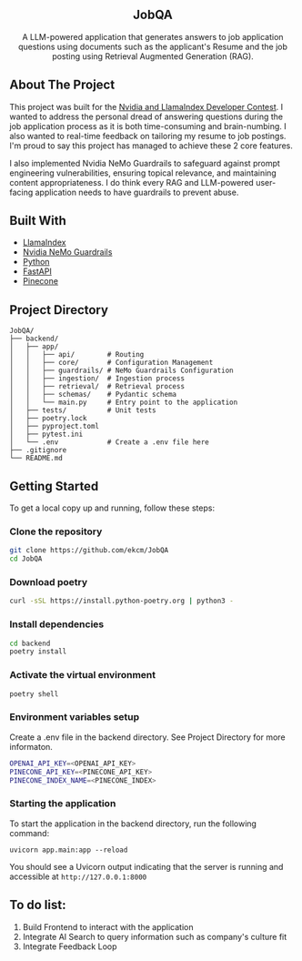 <!-- PROJECT LOGO -->
<div align="center">
  <h2 align="center">JobQA</h2>

  <p align="center">
    A LLM-powered application that generates answers to job application questions using documents such as the applicant's Resume and the job posting using Retrieval Augmented Generation (RAG). 
  </p>
</div>

<!-- ABOUT THE PROJECT -->
## About The Project
This project was built for the [Nvidia and LlamaIndex Developer Contest](https://developer.nvidia.com/llamaindex-developer-contest). 
I wanted to address the personal dread of answering questions during the job application process as it is both time-consuming and brain-numbing. I also wanted to real-time feedback on tailoring my resume to job postings. I'm proud to say this project has managed to achieve these 2 core features.

I also implemented Nvidia NeMo Guardrails to safeguard against prompt engineering vulnerabilities, ensuring topical relevance, and maintaining content appropriateness. I do think every RAG and LLM-powered user-facing application needs to have guardrails to prevent abuse.

## Built With
* [LlamaIndex](https://www.llamaindex.ai/)
* [Nvidia NeMo Guardrails](https://docs.nvidia.com/nemo/guardrails/)
* [Python](https://www.python.org/)
* [FastAPI](https://fastapi.tiangolo.com/)
* [Pinecone](https://www.pinecone.io/)

## Project Directory
```
JobQA/
├── backend/
│   ├── app/
│   │   ├── api/        # Routing
│   │   ├── core/       # Configuration Management
│   │   ├── guardrails/ # NeMo Guardrails Configuration
│   │   ├── ingestion/  # Ingestion process
│   │   ├── retrieval/  # Retrieval process
│   │   ├── schemas/    # Pydantic schema
│   │   └── main.py     # Entry point to the application
│   ├── tests/          # Unit tests
│   ├── poetry.lock
│   ├── pyproject.toml
│   ├── pytest.ini
│   └── .env            # Create a .env file here
├── .gitignore
└── README.md
```

## Getting Started

To get a local copy up and running, follow these steps:
### Clone the repository
```bash
git clone https://github.com/ekcm/JobQA
cd JobQA
```

### Download poetry
```bash
curl -sSL https://install.python-poetry.org | python3 -
```

### Install dependencies
```bash
cd backend
poetry install
```

### Activate the virtual environment
```bash
poetry shell
```

### Environment variables setup
Create a .env file in the backend directory. See Project Directory for more informaton.
```bash
OPENAI_API_KEY=<OPENAI_API_KEY>
PINECONE_API_KEY=<PINECONE_API_KEY>
PINECONE_INDEX_NAME=<PINECONE_INDEX>
```

### Starting the application
To start the application in the backend directory, run the following command:
```
uvicorn app.main:app --reload
```
You should see a Uvicorn output indicating that the server is running and accessible at `http://127.0.0.1:8000`

## To do list:
1. Build Frontend to interact with the application
2. Integrate AI Search to query information such as company's culture fit
3. Integrate Feedback Loop
